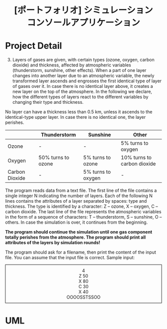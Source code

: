 <h1 align="center">[ポートフォリオ] シミュレーション<br>コンソールアプリケーション</h1>

# Project Detail

3. Layers of gases are given, with certain types (ozone, oxygen, carbon dioxide) and thickness, affected by atmospheric variables (thunderstorm, sunshine, other effects). When a part of one layer changes into another layer due to an atmospheric variable, the newly transformed layer ascends and engrosses the first identical type of layer of gases over it. In case there is no identical layer above, it creates a new layer on the top of the atmosphere. In the following we declare, how the different types of layers react to the different variables by changing their type and thickness.

No layer can have a thickness less than 0.5 km, unless it ascends to the identical-type upper layer. In case there is no identical one, the layer perishes.

|         | Thunderstorm         | Sunshine                | Other                    |
|---------|----------------------|-------------------------|--------------------------|
| Ozone   | -                    | -                       | 5% turns to oxygen       |
| Oxygen  | 50% turns to ozone   | 5% turns to ozone       | 10% turns to carbon dioxide |
| Carbon Dioxide | -             | 5% turns to oxygen      | -                        |

The program reads data from a text file. The first line of the file contains a single integer N indicating the number of layers. Each of the following N lines contains the attributes of a layer separated by spaces: type and thickness. The type is identified by a character: Z – ozone, X – oxygen, C – carbon dioxide. The last line of the file represents the atmospheric variables in the form of a sequence of characters: T – thunderstorm, S – sunshine, O – others. In case the simulation is over, it continues from the beginning.

**The program should continue the simulation until one gas component totally perishes from the atmosphere. The program should print all attributes of the layers by simulation rounds!**

The program should ask for a filename, then print the content of the input file. You can assume that the input file is correct. Sample input:

<div style="border: 1px solid #000; padding: 10px; text-align: center;">
    4<br>
    Z 50<br>
    X 80<br>
    C 30<br>
    X 40<br>
    OOOOSSTSSOO
</div>


# UML
